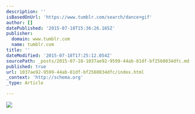 ```yaml
---
description: ''
isBasedOnUrl: 'https://www.tumblr.com/search/dance+gif'
author: []
datePublished: '2015-07-18T15:36:26.165Z'
publisher:
  domain: www.tumblr.com
  name: tumblr.com
title: ''
dateModified: '2015-07-18T17:25:12.054Z'
sourcePath: _posts/2015-07-18-1037ae92-9599-44ab-81df-bf2560834dfc.md
published: true
url: 1037ae92-9599-44ab-81df-bf2560834dfc/index.html
_context: 'http://schema.org'
_type: Article

---
```

![](https://38.media.tumblr.com/61ca48bf1efb9ec42d0dcafae0916381/tumblr_nmpqrfNFwh1tpdcs9o1_500.gif)